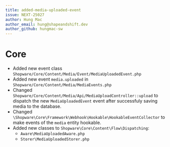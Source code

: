 ```yaml
---
title: added-media-uploaded-event
issue: NEXT-25027
author: Hung Mac
author_email: hung@shapeandshift.dev
author_github: hungmac-sw
---
```

# Core
* Added new event class `Shopware/Core/Content/Media/Event/MediaUploadedEvent.php`
* Added new event `media.uploaded` in `Shopware/Core/Content/Media/MediaEvents.php`
* Changed `Shopware/Core/Content/Media/Api/MediaUploadController::upload` to dispatch the new `MediaUploadedEvent` event after successfuly saving media to the database.
* Changed `\Shopware\Core\Framework\Webhook\Hookable\HookableEventCollector` to make events of the `media` entity hookable.
* Added new classes to `Shopware\Core\Content\Flow\Dispatching`:
    * `Aware\MediaUploadedAware.php`
    * `Storer\MediaUploadedStorer.php`
